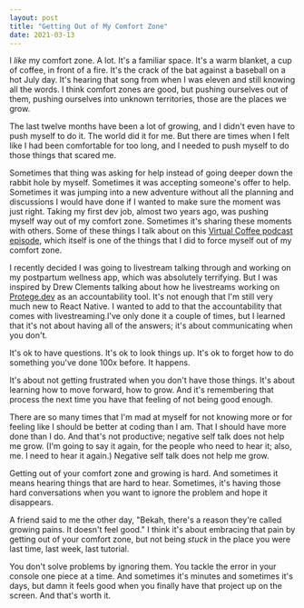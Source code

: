 ```yaml
---
layout: post
title: "Getting Out of My Comfort Zone"
date: 2021-03-13
---
```


I _like_ my comfort zone. A lot. It's a familiar space. It's a warm blanket, a cup of coffee, in front of a fire. It's the crack of the bat against a baseball on a hot July day. It's hearing that song from when I was eleven and still knowing all the words. I think comfort zones are good, but pushing ourselves out of them, pushing ourselves into unknown territories, those are the places we grow.

The last twelve months have been a lot of growing, and I didn't even have to push myself to do it. The world did it for me. But there are times when I felt like I had been comfortable for too long, and I needed to push myself to do those things that scared me.

Sometimes that thing was asking for help instead of going deeper down the rabbit hole by myself. Sometimes it was accepting someone's offer to help. Sometimes it was jumping into a new adventure without all the planning and discussions I would have done if I wanted to make sure the moment was just right. Taking my first dev job, almost two years ago, was pushing myself way out of my comfort zone. Sometimes it's sharing these moments with others. Some of these things I talk about on this [Virtual Coffee podcast episode](https://virtualcoffee.io/podcast/0109-bekah-dan/), which itself is one of the things that I did to force myself out of my comfort zone.

I recently decided I was going to livestream talking through and working on my postpartum wellness app, which was absolutely terrifying. But I was inspired by Drew Clements talking about how he livestreams working on [Protege.dev](https://protege.dev/) as an accountability tool. It's not enough that I'm still very much new to React Native. I wanted to add to that the accountability that comes with livestreaming.I've only done it a couple of times, but I learned that it's not about having all of the answers; it's about communicating when you don't.

It's ok to have questions. It's ok to look things up. It's ok to forget how to do something you've done 100x before. It happens.

It's about not getting frustrated when you don't have those things. It's about learning how to move forward, how to grow. And it's remembering that process the next time you have that feeling of not being good enough.

There are so many times that I'm mad at myself for not knowing more or for feeling like I should be better at coding than I am. That I should have more done than I do. And that's not productive; negative self talk does not help me grow. (I'm going to say it again, for the people who need to hear it; also, me. I need to hear it again.) Negative self talk does not help me grow.

Getting out of your comfort zone and growing is hard. And sometimes it means hearing things that are hard to hear. Sometimes, it's having those hard conversations when you want to ignore the problem and hope it disappears.

A friend said to me the other day, "Bekah, there's a reason they're called growing pains. It doesn't feel good." I think it's about embracing that pain by getting out of your comfort zone, but not being _stuck_ in the place you were last time, last week, last tutorial.

You don't solve problems by ignoring them. You tackle the error in your console one piece at a time. And sometimes it's minutes and sometimes it's days, but damn it feels good when you finally have that project up on the screen. And that's worth it.
